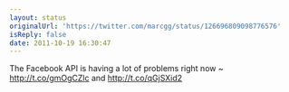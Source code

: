 ```yaml
---
layout: status
originalUrl: 'https://twitter.com/marcgg/status/126696809098776576'
isReply: false
date: 2011-10-19 16:30:47
---
```


The Facebook API is having a lot of problems right now ~ http://t.co/gmOgCZlc and http://t.co/qGjSXid2
